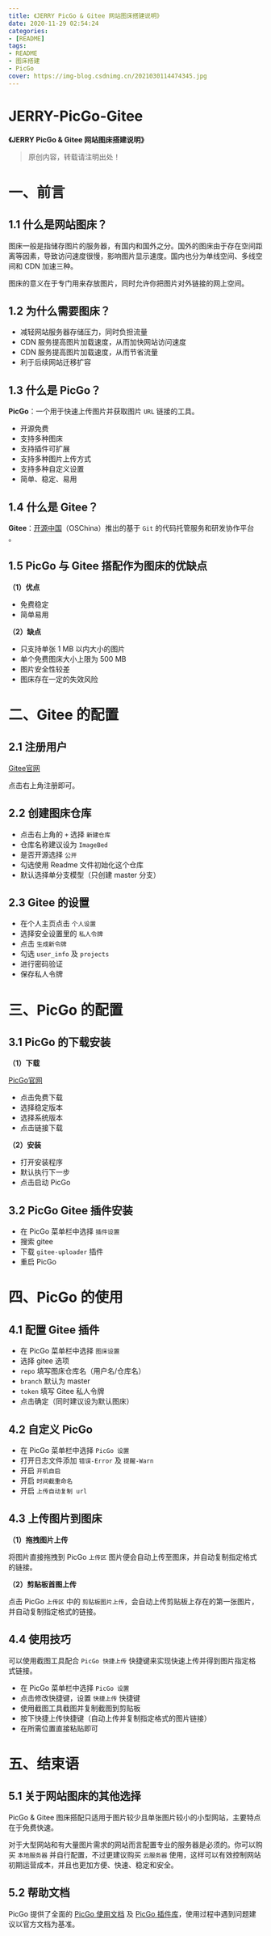 ```yaml
---
title: 《JERRY PicGo & Gitee 网站图床搭建说明》
date: 2020-11-29 02:54:24
categories:
- [README]
tags: 
- README
- 图床搭建
- PicGo
cover: https://img-blog.csdnimg.cn/2021030114474345.jpg
---
```


# JERRY-PicGo-Gitee

**《JERRY PicGo & Gitee 网站图床搭建说明》**

> 原创内容，转载请注明出处！

# 一、前言

## 1.1 什么是网站图床？

图床一般是指储存图片的服务器，有国内和国外之分。国外的图床由于存在空间距离等因素，导致访问速度很慢，影响图片显示速度。国内也分为单线空间、多线空间和 CDN 加速三种。

图床的意义在于专门用来存放图片，同时允许你把图片对外链接的网上空间。

## 1.2 为什么需要图床？

- 减轻网站服务器存储压力，同时负担流量
- CDN 服务提高图片加载速度，从而加快网站访问速度
- CDN 服务提高图片加载速度，从而节省流量
- 利于后续网站迁移扩容

## 1.3 什么是 PicGo？

**PicGo**：一个用于快速上传图片并获取图片 `URL` 链接的工具。

- 开源免费
- 支持多种图床
- 支持插件可扩展
- 支持多种图片上传方式
- 支持多种自定义设置
- 简单、稳定、易用

## 1.4 什么是 Gitee？

**Gitee**：[开源中国](https://baike.baidu.com/item/开源中国/5462428)（OSChina）推出的基于 `Git` 的代码托管服务和研发协作平台 。

## 1.5 PicGo 与 Gitee 搭配作为图床的优缺点

**（1）优点**

- 免费稳定
- 简单易用

**（2）缺点**

- 只支持单张 1 MB 以内大小的图片
- 单个免费图床大小上限为 500 MB
- 图片安全性较差
- 图床存在一定的失效风险

# 二、Gitee 的配置

## 2.1 注册用户

[Gitee官网](https://gitee.com/)

点击右上角注册即可。

## 2.2 创建图床仓库

- 点击右上角的 `+` 选择 `新建仓库`
- 仓库名称建议设为 `ImageBed`
- 是否开源选择 `公开`
- 勾选使用 Readme 文件初始化这个仓库
- 默认选择单分支模型（只创建 master 分支）

## 2.3 Gitee 的设置

- 在个人主页点击 `个人设置`
- 选择安全设置里的 `私人令牌`
- 点击 `生成新令牌`
- 勾选 `user_info` 及 `projects`
- 进行密码验证
- 保存私人令牌

# 三、PicGo 的配置

## 3.1 PicGo 的下载安装

**（1）下载**

[PicGo官网](https://molunerfinn.com/PicGo/)

- 点击免费下载
- 选择稳定版本
- 选择系统版本
- 点击链接下载

**（2）安装**

- 打开安装程序
- 默认执行下一步
- 点击启动 PicGo

## 3.2 PicGo Gitee 插件安装

- 在 PicGo 菜单栏中选择 `插件设置`
- 搜索 gitee
- 下载 `gitee-uploader` 插件
- 重启 PicGo

# 四、PicGo 的使用

## 4.1 配置 Gitee 插件

- 在 PicGo 菜单栏中选择 `图床设置`
- 选择 gitee 选项
- `repo` 填写图床仓库名（用户名/仓库名）
- `branch` 默认为 master
- `token` 填写 Gitee 私人令牌
- 点击确定（同时建议设为默认图床）

## 4.2 自定义 PicGo

- 在 PicGo 菜单栏中选择 `PicGo 设置`
- 打开日志文件添加 `错误-Error` 及 `提醒-Warn`
- 开启 `开机自启`
- 开启 `时间截重命名`
- 开启 `上传自动复制 url`

## 4.3 上传图片到图床

**（1）拖拽图片上传**

将图片直接拖拽到 PicGo `上传区` 图片便会自动上传至图床，并自动复制指定格式的链接。

**（2）剪贴板首图上传**

点击 PicGo `上传区` 中的 `剪贴板图片上传`，会自动上传剪贴板上存在的第一张图片，并自动复制指定格式的链接。

## 4.4 使用技巧

可以使用截图工具配合 `PicGo 快捷上传` 快捷键来实现快速上传并得到图片指定格式链接。

- 在 PicGo 菜单栏中选择 `PicGo 设置`
- 点击修改快捷键，设置 `快捷上传` 快捷键
- 使用截图工具截图并复制截图到剪贴板
- 按下快捷上传快捷键（自动上传并复制指定格式的图片链接）
- 在所需位置直接粘贴即可

# 五、结束语

## 5.1 关于网站图床的其他选择

PicGo & Gitee 图床搭配只适用于图片较少且单张图片较小的小型网站，主要特点在于免费快速。

对于大型网站和有大量图片需求的网站而言配置专业的服务器是必须的。你可以购买 `本地服务器` 并自行配置，不过更建议购买 `云服务器` 使用，这样可以有效控制网站初期运营成本，并且也更加方便、快速、稳定和安全。

## 5.2 帮助文档

PicGo 提供了全面的 [PicGo 使用文档](https://picgo.github.io/PicGo-Doc/zh/guide/) 及 [PicGo 插件库](https://github.com/PicGo/Awesome-PicGo)，使用过程中遇到问题建议以官方文档为基准。